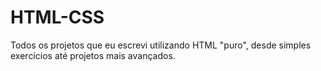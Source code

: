 # HTML-CSS
Todos os projetos que eu escrevi utilizando HTML "puro", desde simples exercícios até projetos mais avançados.
